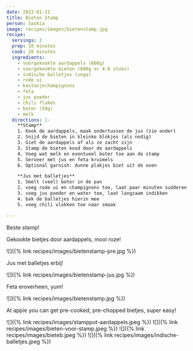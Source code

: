 ```yaml
---
date: 2022-01-21
title: Bieten Stamp
person: Saskia
image: recipes/images/bietenstamp.jpg
recipe:
  servings: 2
  prep: 10 minutes
  cook: 20 minutes
  ingredients:
    - voorgekookte aardappels (600g)
    - voorgekookte bieten (600g or 4-6 stuks)
    - indische balletjes (vega)
    - rode ui
    - kastanjechampignons
    - feta
    - jus poeder
    - chili flakes
    - boter (50g)
    - melk
  directions: |-
    **Stamp**
    1. Kook de aardappels, maak ondertussen de jus (zie onder)
    2. Snijd de bieten in kleinke blokjes (als nodig)
    3. Giet de aardappels af als ze zacht zijn
    3. Stamp de bieten koud door de aardappels
    4. Voeg wat melk en eventueel boter toe aan de stamp
    5. Serveer met jus en feta kruimels
    6. Optional garnish: dunne plakjes biet uit de oven

    **Jus met balletjes**
    1. Smelt (veel) boter in de pan
    2. voeg rode ui en champignons toe, laat paar minuten sudderen
    3. voeg jus poeder en water toe, laat langzaam indikken
    4. bak de balletjes hierin mee
    5. voeg chili vlokken toe naar smaak

---
```


Beste stamp!

Gekookte bietjes door aardappels, mooi roze!

![]({% link recipes/images/bietenstamp-pre.jpg %})

Jus met balletjes erbij!

![]({% link recipes/images/bietenstamp-jus.jpg %})

Feta eroverheen, yum!

![]({% link recipes/images/bietenstamp.jpg %})


At appie you can get pre-cooked, pre-chopped bietjes, super easy!

![]({% link recipes/images/stamppot-aardappels.jpeg %})
![]({% link recipes/images/bieten-voor-stamp.jpeg %})
![]({% link recipes/images/bieteb.jpeg %})
![]({% link recipes/images/indische-balletjes.jpeg %})


